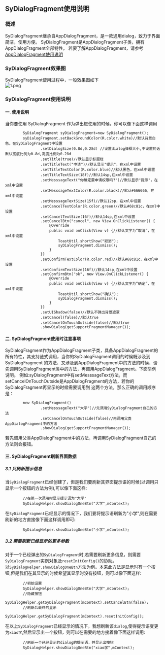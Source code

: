 ## SyDialogFragment使用说明

### 概述
SyDialogFragment继承自AppDialogFragment，是一款通用dialog，致力于界面简洁，使用方便。
SyDialogFragment是AppDialogFragment子类，拥有AppDialogFragment全部特性。
若要了解AppDialogFragment，请参考[AppDialogFragment使用说明](https://github.com/ShaoqiangPei/AndroidLibrary/blob/master/read/AppDialogFragment使用说明.md)

### SyDialogFragment效果图  
SyDialogFragment使用过程中，一般效果图如下  
![1.png](https://upload-images.jianshu.io/upload_images/6127340-0cd0f2982556af25.png?imageMogr2/auto-orient/strip%7CimageView2/2/w/1240)  


### SyDialogFragment使用说明 
#### 一. 使用说明
当你要使用 SyDialogFragment 作为弹出框使用的时候，你可以像下面这样调用
```
        SyDialogFragment syDialogFragment=new SyDialogFragment();
        syDialogFragment.setBackGroundColor(R.color.white)//默认背景白色，在SyDialogFragment中设置
                .setDialogSize(0.8d,0.28d) //设置dialog弹框大小,不设置的话默认宽度比例为0.8d,高度比例为0.28d
                .setTitle(true)//默认显示标题栏
                .setTitleText("申请")//默认显示"提示"，在xml中设置
                .setTitleTextColor(R.color.blue)//默认黑色，在xml中设置
                .setTitleTextSize(18f)//默认14sp,在xml中设置
                .setMesssageText("你确定要申请权限吗?")//默认显示"提示"，在xml中设置
                .setMesssageTextColor(R.color.black)//默认#666666，在xml中设置
                .setMesssageTextSize(15f)//默认12sp，在xml中设置
                .setCancelTextColor(R.color.green)//默认#68c81c，在xml中设置
                .setCancelTextSize(16f)//默认14sp,在xml中设置
                .setCancelBtn("cancel", new View.OnClickListener() {
                    @Override
                    public void onClick(View v) {//默认文字为“取消”，在xml中设置
                        ToastUtil.shortShow("取消");
                        syDialogFragment.dismiss();
                    }
                })
                .setConfirmTextColor(R.color.red)//默认#68c81c，在xml中设置
                .setConfirmTextSize(16f)//默认14sp,在xml中设置
                .setConfirmBtn("ok", new View.OnClickListener() {
                    @Override
                    public void onClick(View v) {//默认文字为“确定”，在xml中设置
                        ToastUtil.shortShow("确认");
                        syDialogFragment.dismiss();
                    }
                })
                .setUIShadow(false)//默认不弹出背景遮罩
                .setCancel(false)//默认true
                .setCancelOnTouchOutside(false)//默认true
                .showDialog(getSupportFragmentManager());
```
#### 二. SyDialogFragment使用时注意事项
SyDialogFragment作为AppDialogFragment子类，具备AppDialogFragment的所有特性，其支持链式调用，当你的SyDialogFragment调用的时候既涉及到SyDialogFragment
的方法，又涉及到AppDialogFragment中的方法的时候，请先调用SyDialogFragment类中的方法，再调用AppDialogFragment。下面举例说明。
例如:syDialogFragment中有setMesssageText方法，而setCancelOnTouchOutside是AppDialogFragment的方法，若你的SyDialogFragment再显示的时候需要调用到
这两个方法，那么正确的调用顺序是：
```
        new SyDialogFragment()
                .setMesssageText("大学")//先调用SyDialogFragment自己的方法
                .setCancelOnTouchOutside(false)//再调用父类AppDialogFragment中的方法
                .showDialog(getSupportFragmentManager());
```
若先调用父类AppDialogFragment中的方法，再调用SyDialogFragment自己的方法则会报错。
#### 三. SyDialogFragment刷新界面数据
##### 3.1 只刷新提示信息
当`SyDialogFragment`已经创建了，但是我们要刷新其界面提示语的时候(以调用只显示一个按钮的方法为例),可以像下面这样:
```
        //在第一次调用时显示提示语为"大学"
        SyDialogHelper.showDialogOneBtn("大学",mContext);
```
在`SyDialogFragment`已经显示的情况下，我们要将提示语刷新为"小学",则在需要刷新的地方直接像下面这样调用即可:
```     //在需要将提示语刷新为"小学"的地方调用
        SyDialogHelper.showDialogOneBtn("小学",mContext);
```
##### 3.2 需要刷新已经显示的更多参数
对于一个已经弹出的`SyDialogFragment`时,若需要刷新更多信息，则需要`SyDialogFragment`实例对象及`resetInitConfig()`的协助。  
以`SyDialogHelper.showDialogOneBtn`方法为例。本来此方法是显示时有一个按钮,但是我们在其显示的时候希望其显示时没有按钮，则可以像下面这样:
```
        //初始设置
        SyDialogHelper.showDialogOneBtn("大学",mContext);
        //隐藏按钮
        SyDialogHelper.getSyDialogFragment(mContext).setCancelBtn(false);
        //刷新后最终的显示
        SyDialogHelper.getSyDialogFragment(mContext).resetInitConfig();
```
在以上`SyDialogFragment`已经显示的情况下，我想刷新该`dialog`,使得提示语变更为`xiao学`,然后显示出一个按钮，则可以在需要的地方接着像下面这样调用:
```     
        //刷新一个已经显示的dialog的提示语，并显示出按钮 
        SyDialogHelper.showDialogOneBtn("xiao学",mContext);
```

